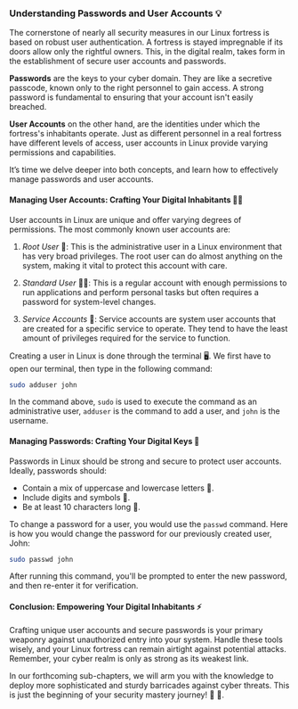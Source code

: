 ### Understanding Passwords and User Accounts 💡

The cornerstone of nearly all security measures in our Linux fortress is based on robust user authentication. A fortress is stayed impregnable if its doors allow only the rightful owners. This, in the digital realm, takes form in the establishment of secure user accounts and passwords. 

**Passwords** are the keys to your cyber domain. They are like a secretive passcode, known only to the right personnel to gain access. A strong password is fundamental to ensuring that your account isn't easily breached.

**User Accounts** on the other hand, are the identities under which the fortress's inhabitants operate. Just as different personnel in a real fortress have different levels of access, user accounts in Linux provide varying permissions and capabilities.

It’s time we delve deeper into both concepts, and learn how to effectively manage passwords and user accounts.

#### Managing User Accounts: Crafting Your Digital Inhabitants 🧑‍💻

User accounts in Linux are unique and offer varying degrees of permissions. The most commonly known user accounts are:

1. _Root User_ 🌱: This is the administrative user in a Linux environment that has very broad privileges. The root user can do almost anything on the system, making it vital to protect this account with care.

2. _Standard User_ 🙋‍♀️: This is a regular account with enough permissions to run applications and perform personal tasks but often requires a password for system-level changes.

3. _Service Accounts_ 🏥: Service accounts are system user accounts that are created for a specific service to operate. They tend to have the least amount of privileges required for the service to function.

Creating a user in Linux is done through the terminal 🖥️. We first have to open our terminal, then type in the following command:

```bash
sudo adduser john
```
In the command above, `sudo` is used to execute the command as an administrative user, `adduser` is the command to add a user, and `john` is the username.

#### Managing Passwords: Crafting Your Digital Keys 🔐

Passwords in Linux should be strong and secure to protect user accounts. Ideally, passwords should:

- Contain a mix of uppercase and lowercase letters 📝.
- Include digits and symbols 🎲.
- Be at least 10 characters long 🔢.

To change a password for a user, you would use the `passwd` command. Here is how you would change the password for our previously created user, John:

```bash
sudo passwd john
```
After running this command, you'll be prompted to enter the new password, and then re-enter it for verification.

#### Conclusion: Empowering Your Digital Inhabitants ⚡

Crafting unique user accounts and secure passwords is your primary weaponry against unauthorized entry into your system. Handle these tools wisely, and your Linux fortress can remain airtight against potential attacks. Remember, your cyber realm is only as strong as its weakest link. 

In our forthcoming sub-chapters, we will arm you with the knowledge to deploy more sophisticated and sturdy barricades against cyber threats. This is just the beginning of your security mastery journey! 💪 🏰.